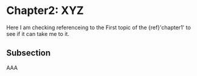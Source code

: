 # Chapter2: XYZ
Here I am checking referenceing to the First topic of the {ref}'chapter1' to see if it can take me to it.
## Subsection


AAA


